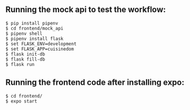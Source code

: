 ## Running the mock api to test the workflow:
```
$ pip install pipenv
$ cd frontend/mock_api
$ pipenv shell 
$ pipenv install flask 
$ set FLASK_ENV=development 
$ set FLASK_APP=cuisinedom 
$ flask init-db
$ flask fill-db
$ flask run  
```
## Running the frontend code after installing expo:
```
$ cd frontend/
$ expo start
```
